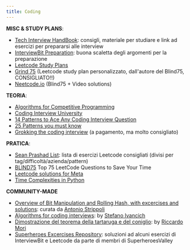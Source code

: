 ```yaml
---
title: Coding
---
```



**MISC & STUDY PLANS**:
  - [Tech Interview HandBook](https://github.com/yangshun/tech-interview-handbook): consigli, materiale per studiare e link ad esercizi per prepararsi alle interview
  - [InterviewBit Preparation](https://www.interviewbit.com/courses/programming/): buona scaletta degli argomenti per la preparazione
  - [Leetcode Study Plans](https://github.com/SuperheroesValley/Leetcode-Study-Plans)
  - [Grind 75](https://www.techinterviewhandbook.org/grind75) (Leetcode study plan personalizzato, dall'autore del Blind75, CONSIGLIATO!!)
  - [Neetcode.io](https://neetcode.io/) (Blind75 + Video solutions)


**TEORIA**:
  - [Algorithms for Competitive Programming](https://cp-algorithms.com/index.html)
  - [Coding Interview University](https://github.com/jwasham/coding-interview-university)
  - [14 Patterns to Ace Any Coding Interview Question](https://hackernoon.com/14-patterns-to-ace-any-coding-interview-question-c5bb3357f6ed)
  - [25 Patterns you must know](https://medium.com/interviewnoodle/grokking-leetcode-a-smarter-way-to-prepare-for-coding-interviews-e86d5c9fe4e1)
  - [Grokking the coding interview](https://www.educative.io/courses/grokking-the-coding-interview) (a pagamento, ma molto consigliato)


**PRATICA**:
  - [Sean Prashad List](https://seanprashad.com/leetcode-patterns/): lista di esercizi Leetcode consigliati (divisi per tag/difficoltà/azienda/pattern)
  - [BLIND75](https://www.teamblind.com/post/New-Year-Gift---Curated-List-of-Top-75-LeetCode-Questions-to-Save-Your-Time-OaM1orEU) Top 75 LeetCode Questions to Save Your Time 
  - [Leetcode solutions for Meta](https://flint-lynx-d21.notion.site/4a2872c685da44b5a377a5f939314f18?v=20a16d33403e48fc967bb939547893b1)
  - [Time Complexities in Python](https://wiki.python.org/moin/TimeComplexity)
 
 **COMMUNITY-MADE**
 - [Overview of Bit Manipulation and Rolling Hash, with excercises and solutions](https://github.com/CoffeeStraw/CP-SWE-Interviews/blob/main/Report.pdf): curata da [Antonio Strippoli](https://github.com/CoffeeStraw)
 - [Algorithms for coding interviews](/attachments/Algorithms-for-coding-interviews.pdf): by [Stefano Ivancich](https://github.com/ivaste)
 - [Dimostrazione del teorema della tartaruga e del coniglio](/attachments/dimostrazione_hare_tortoise.pdf): by [Riccardo Mori](https://github.com/patacca)
 - [Superheroes Excercises Repository](https://github.com/SuperheroesValley/superheroes-exercises): soluzioni ad alcuni esercizi di InterviewBit e Leetcode da parte di membri di SuperheroesValley
 
